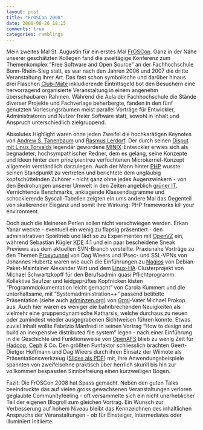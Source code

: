 ```yaml
---
layout: post
title: "FrOSCon 2008"
date: 2008-08-26 18:15
comments: true
categories: ramblings
---
```


Mein zweites Mal St. Augustin für ein erstes Mal [FrOSCon](http://www.froscon.org/ "FrOSCon - Free and Open Source Software Conference"). Ganz in der Nähe unserer geschätzten Kollegen fand die zweitägige Konferenz zum Themenkomplex “Free Software and Open Source” an der Fachhochschule Bonn-Rhein-Sieg statt, es war nach den Jahren 2006 und 2007 die dritte Veranstaltung ihrer Art. Das fast schon symbolische und darüber hinaus drei Flaschen [Club-Mate](http://www.club-mate.de/ "Club Mate - Die Hacker-Brause") inkludierende Eintrittsgeld bot den Besuchern eine hervorragend organisierte Veranstaltung in einem angenehm überschaubaren Rahmen. Während die Aula der Fachhochschule die Stände diverser Projekte und Fachverlage beherbergte, fanden in den fünf genutzten Vorlesungsräumen meist parallel Vorträge für Entwickler, Administratoren und Nutzer freier Software statt, sowohl in Inhalt und Anspruch unterschiedlich zielgruppend.

Absolutes Highlight waren ohne jeden Zweifel die hochkarätigen Keynotes von [Andrew S. Tanenbaum](http://de.wikipedia.org/wiki/Andrew_S._Tanenbaum "Wikipedia: Andrew S. Tanenbaum") und [Rasmus Lerdorf](http://en.wikipedia.org/wiki/Rasmus_Lerdorf "Wikipedia: Rasmus Lerdorf"). Der durch seinen [Disput mit Linus Torvalds](http://en.wikipedia.org/wiki/Tanenbaum-Torvalds_debate "Wikipedia: Tanenbaum-Torvalds Debate") legendär gewordene [MINIX](http://en.wikipedia.org/wiki/MINIX "Wikipedia: MINIX")-Entwickler erwies sich als begnadeter, hochsympathischer Redner, dem es gelang, seine Konzepte und Ideen hinter dem prinzipientreu verfochtenen Microkernel-Konzept allgemein verständlich darzulegen. Auch der Mann hinter [PHP](http://de.wikipedia.org/wiki/PHP "Wikipedia: PHP") wusste seinen Standpunkt zu vertreten und berichtete dem ungläubig kopfschüttelnden Zuhörer - nicht ganz ohne jedes Augenzwinkern - von den Bedrohungen unserer Umwelt in den Zeiten angeblich [grüner IT](http://de.wikipedia.org/wiki/Green_IT "Wikipedia: Green IT"). Vernichtende Benchmarks, anklagende Klassendiagramme und schockierende Syscall-Tabellen zeigten ein ums andere Mal das Gegenteil von skalierender Eleganz und somit ihre Wirkung: PHP frameworks kill your environment.

Doch auch die kleineren Perlen sollen nicht verschwiegen werden. Erkan Yanar weckte - eventuell ein wenig zu flapsig präsentiert - den administrativen Spieltrieb und lädt so zu Experimenten mit [OpenVZ](http://openvz.org/Main_Page "OpenVZ - Container based Virtualization for Linux") ein, während Sebastian Kügler [KDE](http://www.kde.org/ "The KDE Desktop Environment") 4.1 und ein paar bescheidene Sneak Previews aus dem aktuellen SVN-Branch vorstellte. Praxisnahe Vorträge zu den Themen [Proxytunnel](http://proxytunnel.sourceforge.net/ "Proxytunnel: Punching Holes in HTTP(S) Proxies") von Dag Wieers und IPsec- und SSL-VPNs von Johannes Hubertz waren wie auch die Einführungen zu [Nagios](http://www.nagios.org/ "Nagios: The Standard in Open Source Monitoring") von Debian-Paket-Maintainer Alexander Wirt und dem [Linux-HA](http://www.linux-ha.org/wiki/Main_Page "Linux-HA: Open Source High-Availability Software for Linux")-Clusterprojekt von Michael Schwartzkopff für den Berufsadmin quasi Pflichtprogramm. Kollektive Seufzer und leidgeprüftes Kopfnicken lösten “Programmdokumentation leicht gemacht” von Carola Kummert und die unterhaltsame, mit “Systemadministration++” passend betitelte Präsentation (siehe auch [adminzen.org](http://adminzen.org/ "The Admin Zen: Keep it up and running")) von [Grml](http://grml.org/ "Grml: Debian based Linux Live System")-Vater Michael Prokop aus. Auch hier waren es weniger die bahnbrechenden Neuigkeiten als vielmehr eine gruppendynamische Katharsis, welche durchaus zu neuen oder zumindest wieder ausgegrabenen Sichtweisen führen konnte. Etwas zuviel Inhalt wollte Fabrizio Manfredi in seinen Vortrag “How to design and build an inexpensive distributed file system” legen - nach einer Einführung in die Geschichte und Funktionsweise von [OpenAFS](http://www.openafs.org/ "Open Source release of the AFS distributed filesystem") blieb zu wenig Zeit für [Hadoop](http://hadoop.apache.org/ "Hadoop: Distributed Processing of large Data Sets across Clusters of Computers"), [Ceph](http://ceph.com/ "Ceph: A Distributed Object Store and File System") & Co. Den größten Funfaktor schliesslich brachten Geert-Dietger Hoffmann und Dag Wieers durch ihren Einsatz der Wiimote als Präsentationswerkzeug ([Slides als PDF](http://programm.froscon.org/2008/attachments/55_wiimote-froscon-2008.pdf "WiiPres: Giving presentations with your WiiMote")) mit, ihre Anwendungsbeispiele spannten von zweifelsohne praktisch über herrlich skurill bis hin zur vollkommen bespassten Sinnbefreiung einen kurzweiligen Bogen.

Fazit: Die FrOSCon 2008 hat Spass gemacht. Neben den guten Talks beeindruckte das auf vielen gross gewachsenen Veranstaltungen verloren geglaubte Communityfeeling - oft versammelte sich ein nicht unerheblicher Teil der eigenen Blogroll zum gleichen Vortrag. Ein Wunsch zur Verbesserung auf hohem Niveau bleibt das Kennzeichnen des inhaltlichen Anspruchs der Veranstaltungen - ob für Einsteiger, Intermediates oder illuminiert Initiierte. 